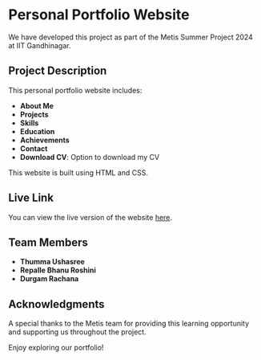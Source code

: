 # Personal Portfolio Website

We have developed this project as part of the Metis Summer Project 2024 at IIT Gandhinagar.

## Project Description

This personal portfolio website includes:

- **About Me**
- **Projects**
- **Skills**
- **Education**
- **Achievements**
- **Contact**
- **Download CV**: Option to download my CV

This website is built using HTML and CSS.

## Live Link

You can view the live version of the website [here](https://bhanu3487.github.io/Personal-Portfolio/).

## Team Members

- **Thumma Ushasree**
- **Repalle Bhanu Roshini**
- **Durgam Rachana**

## Acknowledgments

A special thanks to the Metis team for providing this learning opportunity and supporting us throughout the project.

Enjoy exploring our portfolio!
